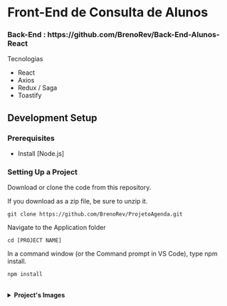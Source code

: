 # Front-End de Consulta de Alunos

<h3> Back-End : https://github.com/BrenoRev/Back-End-Alunos-React </h3>

 <p>Tecnologias</p>
        <ul>
  <li>React</li>
  <li>Axios</li>
  <li>Redux / Saga</li>
  <li>Toastify</li>
        </ul>

<h5>
  
## Development Setup

### Prerequisites

- Install [Node.js]

### Setting Up a Project

Download or clone the code from this repository.

If you download as a zip file, be sure to unzip it.

```
git clone https://github.com/BrenoRev/ProjetoAgenda.git
```

Navigate to the Application folder

```
cd [PROJECT NAME]
```

In a command window (or the Command prompt in VS Code), type npm install.

```
npm install
```
 
   <br>
<details>
  <br>
  <summary><b>Project's Images</b></summary>
 
   ![login](https://user-images.githubusercontent.com/84048306/169173576-709aa088-c9c9-4912-9aab-c857ae320d76.png)
 
   ![listagem](https://user-images.githubusercontent.com/84048306/169173530-b9052c93-14be-4cd2-a3c9-a01fc4bf8404.png)
 
   ![novoaluno](https://user-images.githubusercontent.com/84048306/169173544-00dbab95-9d02-4a50-80d0-fe7b19770db5.png)
 
   ![editar dados](https://user-images.githubusercontent.com/84048306/169173564-f2f0a409-66c0-4760-bb59-246284cab99a.png)
 
   ![editaraluno](https://user-images.githubusercontent.com/84048306/169173569-cd8f55cb-329a-45fc-8d0d-a830923877a0.png)



</details>
